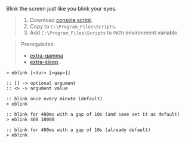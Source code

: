 Blink the screen just like you blink your eyes.
> 1. Download [console script](https://raw.githubusercontent.com/winp/extra-blink/master/eblink.cmd).
> 2. Copy to `C:\Program_Files\Scripts`.
> 3. Add `C:\Program_Files\Scripts` to `PATH` environment variable.

> Prerequisites:
> - [extra-gamma](https://github.com/winp/extra-gamma)
> - [extra-sleep](https://github.com/winp/extra-sleep).


```batch
> eblink [<dur> [<gap>]]

:: [] -> optional argument
:: <> -> argument value
```

```batch
:: blink once every minute (default)
> eblink

:: blink for 400ms with a gap of 10s (and save set it as default)
> eblink 400 10000

:: blink for 400ms with a gap of 10s (already default)
> eblink
```
